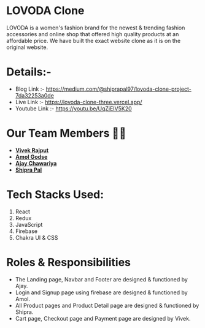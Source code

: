# LOVODA Clone
LOVODA is a women's fashion brand for the newest & trending fashion accessories and online shop that offered high quality products at an affordable price.
We have built the exact website clone as it is on the original website.

# Details:-
- Blog Link :- https://medium.com/@shiprapal97/lovoda-clone-project-7da32253a0de
- Live Link :- https://lovoda-clone-three.vercel.app/
- Youtube Link :- https://youtu.be/UqZiEIV5K20

# Our Team Members 👨‍💻
  - **[Vivek Rajput](https://github.com/vkrajput26)** 
  - **[Amol Godse](https://github.com/agodse21)** 
  - **[Ajay Chawariya](https://github.com/clickhandler)** 
  - **[Shipra Pal](https://github.com/ships97)** 
  
# Tech Stacks Used:
1. React
2. Redux
3. JavaScript
4. Firebase 
5. Chakra UI & CSS

# Roles & Responsibilities
- The Landing page, Navbar and Footer are designed & functioned by Ajay.
- Login and Signup page using firebase are designed & functioned by Amol.
- All Product pages and Product Detail page are designed & functioned by Shipra.
- Cart page, Checkout page and Payment page are designed by Vivek.
